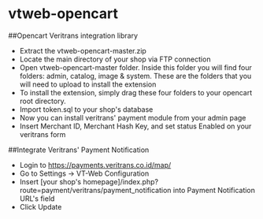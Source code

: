 vtweb-opencart
==============

##Opencart Veritrans integration library
- Extract the vtweb-opencart-master.zip
- Locate the main directory of your shop via FTP connection
- Open vtweb-opencart-master folder. Inside this folder you will find four folders: admin, catalog, image & system. These are the folders that you will need to upload to install the extension
- To install the extension, simply drag these four folders to your opencart root directory.
- Import token.sql to your shop's database
- Now you can install veritrans' payment module from your admin page
- Insert Merchant ID, Merchant Hash Key, and set status Enabled on your veritrans form

##Integrate Veritrans' Payment Notification
- Login to https://payments.veritrans.co.id/map/
- Go to Settings -> VT-Web Configuration
- Insert [your shop's homepage]/index.php?route=payment/veritrans/payment_notification into Payment Notification URL's field
- Click Update
